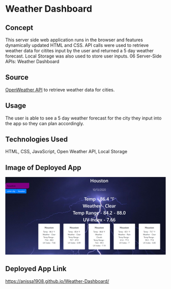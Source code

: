 # Weather Dashboard

## Concept
This server side web application runs in the browser and features dynamically updated HTML and CSS. API calls were used to retrieve weather data for citites input by the user and returned a 5 day weather forecast. Local Storage was also used to store user inputs.
06 Server-Side APIs: Weather Dashboard

## Source

[OpenWeather API](https://openweathermap.org/api) to retrieve weather data for cities. 

## Usage

The user is able to see a 5 day weather forecast for the city they input into the app so they can plan accordingly.

## Technologies Used
HTML, CSS, JavaScript, Open Weather API, Local Storage

## Image of Deployed App

<img src="Houston.png">

## Deployed App Link

https://anissa1908.github.io/Weather-Dashboard/


